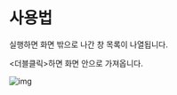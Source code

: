 # 사용법

실행하면 화면 밖으로 나간 창 목록이 나열됩니다.

<더블클릭>하면 화면 안으로 가져옵니다.

![img](https://i.imgur.com/Xt9oyvV.png)


